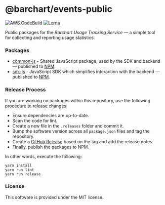 # @barchart/events-public

[![AWS CodeBuild](https://codebuild.us-east-1.amazonaws.com/badges?uuid=eyJlbmNyeXB0ZWREYXRhIjoiK2ZWQjNjVVlmMXFQOEJDUjd3SDcxRDI3QUV6NjdFNndoZDRPTjJSa040TDhOMFNpUzdyUXoxVHdha2k0RVlGMW54NjVTVHNhaHNsbzBPdVFhL0h5dFkwPSIsIml2UGFyYW1ldGVyU3BlYyI6IlVGdVpuckREUlRXSVY4LzYiLCJtYXRlcmlhbFNldFNlcmlhbCI6MX0%3D&branch=master)](https://github.com/barchart/events-public)
[![Lerna](https://img.shields.io/badge/maintained%20with-lerna-cc00ff.svg)](https://lerna.js.org/)

Public packages for the _Barchart Usage Tracking Service_ — a simple tool for collecting and reporting usage statistics.

### Packages

* [common-js](./packages/common-js) - Shared JavaScript package, used by the SDK and backend — published to [NPM](https://www.npmjs.com/package/@barchart/events-api-common).
* [sdk-js](./packages/sdk-js) - JavaScript SDK which simplifies interaction with the backend — published to [NPM](https://www.npmjs.com/package/@barchart/events-client-js).

### Release Process

If you are working on packages within this repository, use the following procedure to release changes:

* Ensure dependencies are up-to-date.
* Scan the code for lint.
* Create a new file in the ```.releases``` folder and commit it.
* Bump the software version across all ```package.json``` files and tag the repository.
* Create a [GitHub Release](https://github.com/barchart/events-public/releases) based on the tag and add the release notes.
* Finally, publish the packages to NPM.

In other words, execute the following:

```shell
yarn install
yarn run lint
yarn run release
```

### License

This software is provided under the MIT license.
